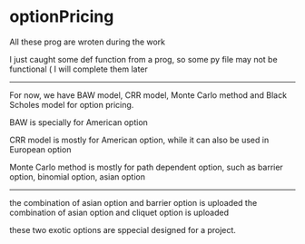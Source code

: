 # optionPricing


All these prog are wroten during the work

I just caught some def function from a prog, so some py file may not be functional ( I will complete them later

****

For now, we have BAW model, CRR model, Monte Carlo method and Black Scholes model for option pricing.

BAW is specially for American option

CRR model is mostly for American option, while it can also be used in European option

Monte Carlo method is mostly for path dependent option, such as barrier option, binomial option, asian option

****

the combination of asian option and barrier option is uploaded
the combination of asian option and cliquet option is uploaded

these two exotic options are sppecial designed for a project.
